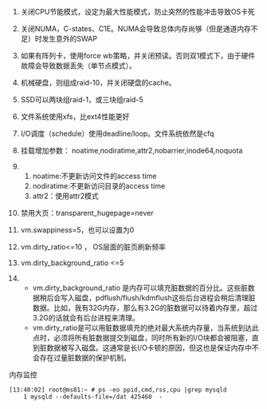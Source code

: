 1. 关闭CPU节能模式，设定为最大性能模式，防止突然的性能冲击导致OS卡死

2. 关闭NUMA，C-states、C1E。NUMA会导致总体内存尚够（但是通道内存不足）时发生意外的SWAP

3. 如果有阵列卡，使用force wb策略，并关闭预读。否则双1模式下，由于硬件故障会导致数据丢失（单节点模式）。

4. 机械硬盘，则组成raid-10，并关闭硬盘的cache。

5. SSD可以两块组raid-1，或三块组raid-5

6. 文件系统使用xfs，比ext4性能更好

7. I/O调度（schedule）使用deadline/loop。文件系统依然是cfq

8. 挂载增加参数： noatime,nodiratime,attr2,nobarrier,inode64,noquota

9. 1. noatime:不更新访问文件的access time
   2. nodiratime:不更新访问目录的access time
   3. attr2：使用attr2模式

10. 禁用大页：transparent_hugepage=never

11. vm.swappiness=5，也可以设置为0

12. vm.dirty_ratio<=10     ， OS层面的脏页刷新频率

13. vm.dirty_background_ratio     <=5

14. - vm.dirty_background_ratio 是内存可以填充脏数据的百分比。这些脏数据稍后会写入磁盘，pdflush/flush/kdmflush这些后台进程会稍后清理脏数据。比如，我有32G内存，那么有3.2G的脏数据可以待着内存里，超过3.2G的话就会有后台进程来清理。
    - vm.dirty_ratio是可以用脏数据填充的绝对最大系统内存量，当系统到达此点时，必须将所有脏数据提交到磁盘，同时所有新的I/O块都会被阻塞，直到脏数据被写入磁盘。这通常是长I/O卡顿的原因，但这也是保证内存中不会存在过量脏数据的保护机制。

 

 

内存监控

```
[13:40:02] root@ms81:~ # ps -eo ppid,cmd,rss,cpu |grep mysqld
    1 mysqld --defaults-file=/dat 425460  -
```

 